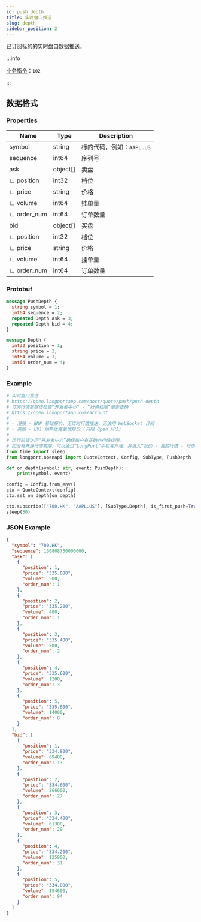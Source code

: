 ```yaml
---
id: push_depth
title: 实时盘口推送
slug: depth
sidebar_position: 2
---
```


已订阅标的的实时盘口数据推送。

<SDKLinks module="quote" klass="QuoteContext" method="set_on_depth" go="OnDepth" />

:::info

[业务指令](../../socket/protocol/push)：`102`

:::

## 数据格式

### Properties

| Name        | Type     | Description               |
| ----------- | -------- | ------------------------- |
| symbol      | string   | 标的代码，例如：`AAPL.US` |
| sequence    | int64    | 序列号                    |
| ask         | object[] | 卖盘                      |
| ∟ position  | int32    | 档位                      |
| ∟ price     | string   | 价格                      |
| ∟ volume    | int64    | 挂单量                    |
| ∟ order_num | int64    | 订单数量                  |
| bid         | object[] | 买盘                      |
| ∟ position  | int32    | 档位                      |
| ∟ price     | string   | 价格                      |
| ∟ volume    | int64    | 挂单量                    |
| ∟ order_num | int64    | 订单数量                  |

### Protobuf

```protobuf
message PushDepth {
  string symbol = 1;
  int64 sequence = 2;
  repeated Depth ask = 3;
  repeated Depth bid = 4;
}

message Depth {
  int32 position = 1;
  string price = 2;
  int64 volume = 3;
  int64 order_num = 4;
}
```

### Example

```python
# 实时盘口推送
# https://open.longportapp.com/docs/quote/push/push-depth
# 订阅行情数据请检查“开发者中心” - “行情权限”是否正确
# https://open.longportapp.com/account
#
# - 港股 - BMP 基础报价，无实时行情推送，无法用 WebSocket 订阅
# - 美股 - LV1 纳斯达克最优报价 (只限 Open API）
#
# 运行前请访问“开发者中心”确保账户有正确的行情权限。
# 如没有开通行情权限，可以通过“LongPort”手机客户端，并进入“我的 - 我的行情 - 行情商城”购买开通行情权限。
from time import sleep
from longport.openapi import QuoteContext, Config, SubType, PushDepth

def on_depth(symbol: str, event: PushDepth):
    print(symbol, event)

config = Config.from_env()
ctx = QuoteContext(config)
ctx.set_on_depth(on_depth)

ctx.subscribe(["700.HK", "AAPL.US"], [SubType.Depth], is_first_push=True)
sleep(30)
```

### JSON Example

```json
{
  "symbol": "700.HK",
  "sequence": 160808750000000,
  "ask": [
    {
      "position": 1,
      "price": "335.000",
      "volume": 500,
      "order_num": 1
    },
    {
      "position": 2,
      "price": "335.200",
      "volume": 400,
      "order_num": 1
    },
    {
      "position": 3,
      "price": "335.400",
      "volume": 500,
      "order_num": 2
    },
    {
      "position": 4,
      "price": "335.600",
      "volume": 1200,
      "order_num": 3
    },
    {
      "position": 5,
      "price": "335.800",
      "volume": 14000,
      "order_num": 8
    }
  ],
  "bid": [
    {
      "position": 1,
      "price": "334.800",
      "volume": 69400,
      "order_num": 13
    },
    {
      "position": 2,
      "price": "334.600",
      "volume": 266600,
      "order_num": 27
    },
    {
      "position": 3,
      "price": "334.400",
      "volume": 61300,
      "order_num": 29
    },
    {
      "position": 4,
      "price": "334.200",
      "volume": 125900,
      "order_num": 31
    },
    {
      "position": 5,
      "price": "334.000",
      "volume": 194600,
      "order_num": 94
    }
  ]
}
```
